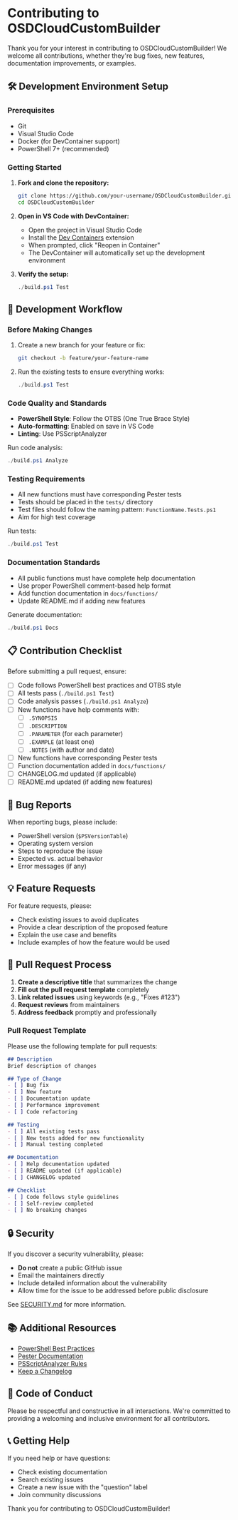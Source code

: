 # Contributing to OSDCloudCustomBuilder

Thank you for your interest in contributing to OSDCloudCustomBuilder! We welcome all contributions, whether they're bug fixes, new features, documentation improvements, or examples.

## 🛠️ Development Environment Setup

### Prerequisites

- Git
- Visual Studio Code
- Docker (for DevContainer support)
- PowerShell 7+ (recommended)

### Getting Started

1. **Fork and clone the repository:**
   ```bash
   git clone https://github.com/your-username/OSDCloudCustomBuilder.git
   cd OSDCloudCustomBuilder
   ```

2. **Open in VS Code with DevContainer:**
   - Open the project in Visual Studio Code
   - Install the [Dev Containers](https://marketplace.visualstudio.com/items?itemName=ms-vscode-remote.remote-containers) extension
   - When prompted, click "Reopen in Container"
   - The DevContainer will automatically set up the development environment

3. **Verify the setup:**
   ```powershell
   ./build.ps1 Test
   ```

## 🧪 Development Workflow

### Before Making Changes

1. Create a new branch for your feature or fix:
   ```bash
   git checkout -b feature/your-feature-name
   ```

2. Run the existing tests to ensure everything works:
   ```powershell
   ./build.ps1 Test
   ```

### Code Quality and Standards

- **PowerShell Style**: Follow the OTBS (One True Brace Style)
- **Auto-formatting**: Enabled on save in VS Code
- **Linting**: Use PSScriptAnalyzer

Run code analysis:

```powershell
./build.ps1 Analyze
```

### Testing Requirements

- All new functions must have corresponding Pester tests
- Tests should be placed in the `tests/` directory
- Test files should follow the naming pattern: `FunctionName.Tests.ps1`
- Aim for high test coverage

Run tests:

```powershell
./build.ps1 Test
```

### Documentation Standards

- All public functions must have complete help documentation
- Use proper PowerShell comment-based help format
- Add function documentation in `docs/functions/`
- Update README.md if adding new features

Generate documentation:

```powershell
./build.ps1 Docs
```

## 📋 Contribution Checklist

Before submitting a pull request, ensure:

- [ ] Code follows PowerShell best practices and OTBS style
- [ ] All tests pass (`./build.ps1 Test`)
- [ ] Code analysis passes (`./build.ps1 Analyze`)
- [ ] New functions have help comments with:
  - [ ] `.SYNOPSIS`
  - [ ] `.DESCRIPTION`
  - [ ] `.PARAMETER` (for each parameter)
  - [ ] `.EXAMPLE` (at least one)
  - [ ] `.NOTES` (with author and date)
- [ ] New functions have corresponding Pester tests
- [ ] Function documentation added in `docs/functions/`
- [ ] CHANGELOG.md updated (if applicable)
- [ ] README.md updated (if adding new features)

## 🐛 Bug Reports

When reporting bugs, please include:

- PowerShell version (`$PSVersionTable`)
- Operating system version
- Steps to reproduce the issue
- Expected vs. actual behavior
- Error messages (if any)

## 💡 Feature Requests

For feature requests, please:

- Check existing issues to avoid duplicates
- Provide a clear description of the proposed feature
- Explain the use case and benefits
- Include examples of how the feature would be used

## 📝 Pull Request Process

1. **Create a descriptive title** that summarizes the change
2. **Fill out the pull request template** completely
3. **Link related issues** using keywords (e.g., "Fixes #123")
4. **Request reviews** from maintainers
5. **Address feedback** promptly and professionally

### Pull Request Template

Please use the following template for pull requests:

```markdown
## Description
Brief description of changes

## Type of Change
- [ ] Bug fix
- [ ] New feature
- [ ] Documentation update
- [ ] Performance improvement
- [ ] Code refactoring

## Testing
- [ ] All existing tests pass
- [ ] New tests added for new functionality
- [ ] Manual testing completed

## Documentation
- [ ] Help documentation updated
- [ ] README updated (if applicable)
- [ ] CHANGELOG updated

## Checklist
- [ ] Code follows style guidelines
- [ ] Self-review completed
- [ ] No breaking changes
```

## 🔒 Security

If you discover a security vulnerability, please:

- **Do not** create a public GitHub issue
- Email the maintainers directly
- Include detailed information about the vulnerability
- Allow time for the issue to be addressed before public disclosure

See [SECURITY.md](../SECURITY.md) for more information.

## 📚 Additional Resources

- [PowerShell Best Practices](https://github.com/PoshCode/PowerShellPracticeAndStyle)
- [Pester Documentation](https://pester.dev/)
- [PSScriptAnalyzer Rules](https://github.com/PowerShell/PSScriptAnalyzer)
- [Keep a Changelog](https://keepachangelog.com/)

## 🤝 Code of Conduct

Please be respectful and constructive in all interactions. We're committed to providing a welcoming and inclusive environment for all contributors.

## 📞 Getting Help

If you need help or have questions:

- Check existing documentation
- Search existing issues
- Create a new issue with the "question" label
- Join community discussions

Thank you for contributing to OSDCloudCustomBuilder!
